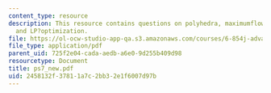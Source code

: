 ```yaml
---
content_type: resource
description: This resource contains questions on polyhedra, maximumflow, minimum?mean?cycle,
  and LP?optimization.
file: https://ol-ocw-studio-app-qa.s3.amazonaws.com/courses/6-854j-advanced-algorithms-fall-2005/2458132f37811a7c2bb32e1f6007d97b_ps7_new.pdf
file_type: application/pdf
parent_uid: 725f2e04-cada-aedb-a6e0-9d255b409d98
resourcetype: Document
title: ps7_new.pdf
uid: 2458132f-3781-1a7c-2bb3-2e1f6007d97b
---
```

